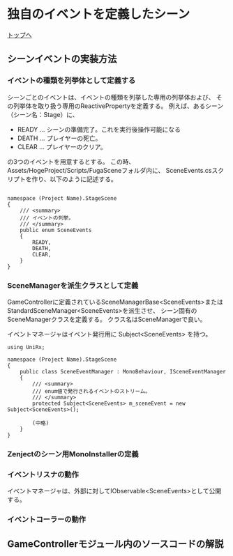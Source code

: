 # 独自のイベントを定義したシーン

[トップへ](./../../index.md)

## シーンイベントの実装方法

### イベントの種類を列挙体として定義する

シーンごとのイベントは、イベントの種類を列挙した専用の列挙体および、
その列挙体を取り扱う専用のReactivePropertyを定義する。
例えば、あるシーン（シーン名：Stage）に、

- READY … シーンの準備完了。これを実行後操作可能になる
- DEATH … プレイヤーの死亡。
- CLEAR … プレイヤーのクリア。

の3つのイベントを用意するとする。
この時、
Assets/HogeProject/Scripts/FugaSceneフォルダ内に、
SceneEvents.csスクリプトを作り、以下のように記述する。

```

namespace (Project Name).StageScene
{
    /// <summary>
    /// イベントの列挙。
    /// </summary>
    public enum SceneEvents
    {
        READY,
        DEATH,
        CLEAR,
    }
}

```

### SceneManagerを派生クラスとして定義

GameControllerに定義されているSceneManagerBase\<SceneEvents\>またはStandardSceneManager\<SceneEvents\>を派生させ、
シーン固有のSceneManagerクラスを定義する。
クラス名はSceneManagerで良い。

イベントマネージャはイベント発行用に Subject\<SceneEvents\> を持つ。

```
using UniRx;

namespace (Project Name).StageScene
{
    public class SceneEventManager : MonoBehaviour, ISceneEventManager
    {
        /// <summary>
        /// enum値で発行されるイベントのストリーム。
        /// </summary>
        protected Subject<SceneEvents> m_sceneEvent = new Subject<SceneEvents>();

        (中略)
    }
}

```

### Zenjectのシーン用MonoInstallerの定義


### イベントリスナの動作

イベントマネージャは、外部に対してIObservable\<SceneEvents\>として公開する。


### イベントコーラーの動作


## GameControllerモジュール内のソースコードの解説




